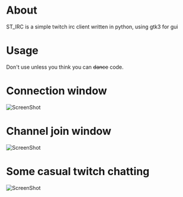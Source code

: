 About
======
ST_IRC is a simple twitch irc client written in python, using gtk3 for gui

Usage
======
Don't use unless you think you can ~~dance~~ code.


Connection window
======
![ScreenShot](http://puu.sh/7ZDZ8)

Channel join window
======
![ScreenShot](http://puu.sh/7ZE2k)

Some casual twitch chatting
======
![ScreenShot](http://puu.sh/7ZEfU)
